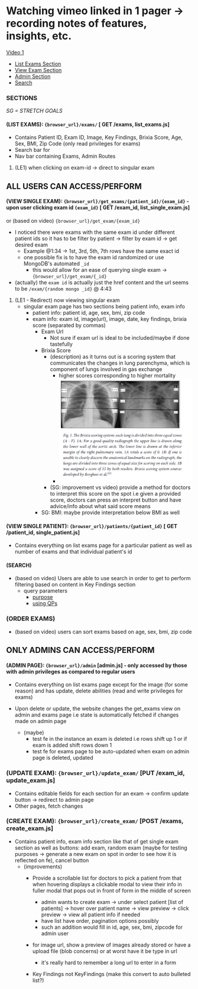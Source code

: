 # Watching vimeo linked in 1 pager -> recording notes of features, insights, etc.

[Video 1](https://vimeo.com/843234440)

- [List Exams Section](#list-exams-browser_urlget_exams)
- [View Exam Section](#view-single-exam-browser_urlget_exampatient_idexam_id)
- [Admin Section](#admin-pagebrowser_urladmin---only-accessed-by-those-with-admin-privileges-as-compared-to-regular-users)
- [Search]()

### SECTIONS
_*SG = STRETCH GOALS*_

#### (LIST EXAMS): `{browser_url}/exams/` [ GET /exams, list_exams.js]
- Contains Patient ID, Exam ID, Image, Key Findings, Brixia Score, Age, Sex, BMI, Zip Code (only read privileges for exams)
- Search bar for
- Nav bar containing Exams, Admin Routes

1. (LE1) when clicking on exam-id -> direct to singular exam

## ALL USERS CAN ACCESS/PERFORM

#### (VIEW SINGLE EXAM): `{browser_url}/get_exams/{patient_id}/{exam_id}` - upon user clicking exam id `{exam_id}` [ GET /exam_id, list_single_exam.js]
or
(based on video) `{browser_url}/get_exam/{exam_id}`
- I noticed there were exams with the same exam id under different patient ids so it has to be filter by patient -> filter by exam id -> get desired exam
    * Example @1:34 -> 1st, 3rd, 5th, 7th rows have the same exact id
    * one possible fix is to have the exam id randomized or use MongoDB's automated `_id`
        - this would allow for an ease of querying single exam -> `{browser_url}/get_exam/{_id}`
- (actually) the `exam id` is actually just the href content and the url seems to be `/exam/{random mongo _id}` @ 4:43

1. (LE1 - Redirect) now viewing singular exam
    - singular exam page has two sections being patient info, exam info
        * patient info: patient id, age, sex, bmi, zip code
        * exam info: exam id, image(url), image, date, key findings, brixia score (separated by commas)
            - Exam Url
                - Not sure if exam url is ideal to be included/maybe if done tastefully
            - Brixia Score
                - (description) as it turns out is a scoring system that communicates the changes in lung parenchyma, which is component of lungs involved in gas exchange
                    * higher scores corresponding to higher mortality
                    * ![Alt text](./images/image.png)
                - (SG: improvement vs video) provide a method for doctors to interpret this score on the spot i.e given a provided score, doctors can press an interpret button and have advice/info about what said score means
            - SG: BMI: maybe provide interpretation below BMI as well

#### (VIEW SINGLE PATIENT): `{browser_url}/patients/{patient_id}` [ GET /patient_id, single_patient.js]
- Contains everything on list exams page for a particular patient as well as number of exams and that individual patient's id

#### (SEARCH)
- (based on video) Users are able to use search in order to get to perform filtering based on content in Key Findings section
    * query parameters
        - [purpose](https://stackoverflow.com/questions/30967822/when-do-i-use-path-params-vs-query-params-in-a-restful-api)
        - [using QPs](https://scientyficworld.org/how-to-use-query-parameters-with-react-router/)

### (ORDER EXAMS)
- (based on video) users can sort exams based on age, sex, bmi, zip code

## ONLY ADMINS CAN ACCESS/PERFORM

#### (ADMIN PAGE): `{browser_url}/admin` [admin.js] - only accessed by those with admin privileges as compared to regular users

- Contains everything on list exams page except for the image (for some reason) and has update, delete abilities (read and write privileges for exams)

- Upon delete or update, the website changes the get_exams view on admin and exams page i.e state is automatically fetched if changes made on admin page
    * (maybe)
        * test fe in the instance an exam is deleted i.e rows shift up 1 or if exam is added shift rows down 1
        * test fe for exams page to be auto-updated when exam on admin page is deleted, updated


### (UPDATE EXAM): `{browser_url}/update_exam/` [PUT /exam_id, update_exam.js]
- Contains editable fields for each section for an exam -> confirm update button -> redirect to admin page
- Other pages, fetch changes

### (CREATE EXAM): `{browser_url}/create_exam/` [POST /exams, create_exam.js]
- Contains patient info, exam info section like that of get single exam section as well as buttons: add exam, random exam (maybe for testing purposes -> generate a new exam on spot in order to see how it is reflected on fe), cancel button
    * (improvements)
        - Provide a scrollable list for doctors to pick a patient from that when hovering displays a clickable modal to view their info in fuller modal that pops out in front of form in the middle of screen
            - admin wants to create exam -> under select patient [list of patients] -> hover over patient name -> view preview -> click preview -> view all patient info if needed
            - have list have order, pagination options possibly
            * such an addition would fill in id, age, sex, bmi, zipcode for admin user

        - for image url, show a preview of images already stored or have a upload file (blob concerns) or at worst have it be type in url
            * it's really hard to remember a long url to enter in a form
        - Key Findings not KeyFindings (make this convert to auto bulleted list?)
